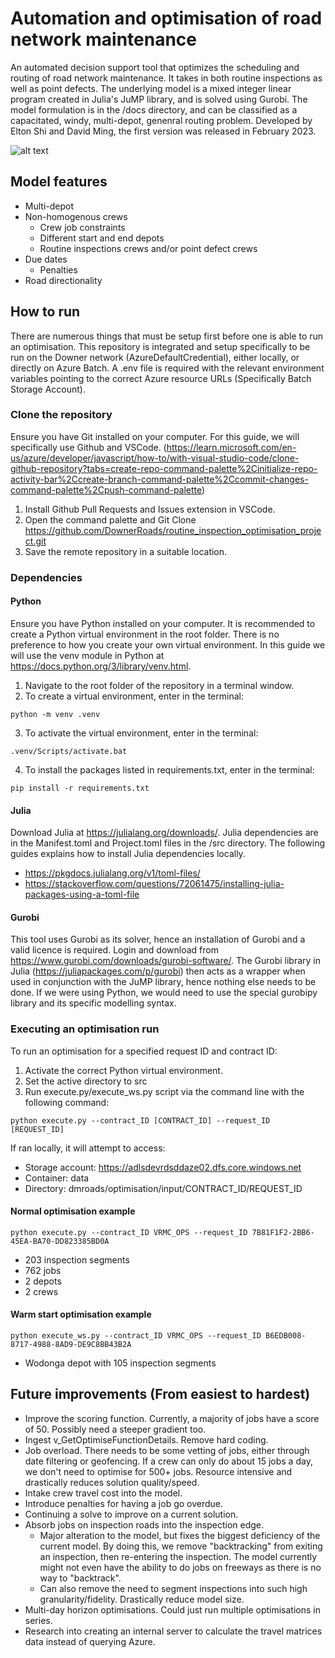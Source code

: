 # Automation and optimisation of road network maintenance
An automated decision support tool that optimizes the scheduling and routing of road network maintenance. It takes in both routine inspections as well as point defects. The underlying model is a mixed integer linear program created in Julia's JuMP library, and is solved using Gurobi. The model formulation is in the /docs directory, and can be classified as a capacitated, windy, multi-depot, genenral routing problem. Developed by Elton Shi and David Ming, the first version was released in February 2023.

![alt text](https://github.com/itselts/inspection-optimisation/tree/main/runs/7B81F1F2-2BB6-45EA-BA70-DD823385BD0A/results)

## Model features
- Multi-depot
- Non-homogenous crews
    - Crew job constraints
    - Different start and end depots
    - Routine inspections crews and/or point defect crews
- Due dates
    - Penalties
- Road directionality

## How to run
There are numerous things that must be setup first before one is able to run an optimisation. This repository is integrated and setup specifically to be run on the Downer network (AzureDefaultCredential), either locally, or directly on Azure Batch. A .env file is required with the relevant environment variables pointing to the correct Azure resource URLs (Specifically Batch Storage Account). 

### Clone the repository
Ensure you have Git installed on your computer. For this guide, we will specifically use Github and VSCode. (https://learn.microsoft.com/en-us/azure/developer/javascript/how-to/with-visual-studio-code/clone-github-repository?tabs=create-repo-command-palette%2Cinitialize-repo-activity-bar%2Ccreate-branch-command-palette%2Ccommit-changes-command-palette%2Cpush-command-palette)

1. Install Github Pull Requests and Issues extension in VSCode.
2. Open the command palette and Git Clone https://github.com/DownerRoads/routine_inspection_optimisation_project.git
3. Save the remote repository in a suitable location.

### Dependencies
#### Python
Ensure you have Python installed on your computer. It is recommended to create a Python virtual environment in the root folder. There is no preference to how you create your own virtual environment. In this guide we will use the venv module in Python at https://docs.python.org/3/library/venv.html. 

1. Navigate to the root folder of the repository in a terminal window.
2. To create a virtual environment, enter in the terminal: 
~~~
python -m venv .venv
~~~
3. To activate the virtual environment, enter in the terminal: 
~~~
.venv/Scripts/activate.bat 
~~~
4. To install the packages listed in requirements.txt, enter in the terminal: 
~~~
pip install -r requirements.txt
~~~

#### Julia
Download Julia at https://julialang.org/downloads/. Julia dependencies are in the Manifest.toml and Project.toml files in the /src directory. The following guides explains how to install Julia dependencies locally.
- https://pkgdocs.julialang.org/v1/toml-files/ 
- https://stackoverflow.com/questions/72061475/installing-julia-packages-using-a-toml-file 

#### Gurobi
This tool uses Gurobi as its solver, hence an installation of Gurobi and a valid licence is required. Login and download from https://www.gurobi.com/downloads/gurobi-software/. The Gurobi library in Julia (https://juliapackages.com/p/gurobi) then acts as a wrapper when used in conjunction with the JuMP library, hence nothing else needs to be done. If we were using Python, we would need to use the special gurobipy library and its specific modelling syntax.

### Executing an optimisation run
To run an optimisation for a specified request ID and contract ID:

1. Activate the correct Python virtual environment.
2. Set the active directory to src
3. Run execute.py/execute_ws.py script via the command line with the following command:
~~~
python execute.py --contract_ID [CONTRACT_ID] --request_ID [REQUEST_ID]
~~~

If ran locally, it will attempt to access:
- Storage account: https://adlsdevrdsddaze02.dfs.core.windows.net
- Container: data
- Directory: dmroads/optimisation/input/CONTRACT_ID/REQUEST_ID

#### Normal optimisation example
~~~
python execute.py --contract_ID VRMC_OPS --request_ID 7B81F1F2-2BB6-45EA-BA70-DD823385BD0A
~~~
- 203 inspection segments
- 762 jobs
- 2 depots
- 2 crews

#### Warm start optimisation example
~~~
python execute_ws.py --contract_ID VRMC_OPS --request_ID B6EDB008-8717-4988-8AD9-DE9C8BB43B2A
~~~
- Wodonga depot with 105 inspection segments

## Future improvements (From easiest to hardest)
- Improve the scoring function. Currently, a majority of jobs have a score of 50. Possibly need a steeper gradient too.
- Ingest v_GetOptimiseFunctionDetails. Remove hard coding.
- Job overload. There needs to be some vetting of jobs, either through date filtering or geofencing. If a crew can only do about 15 jobs a day, we don't need to optimise for 500+ jobs. Resource intensive and drastically reduces solution quality/speed.
- Intake crew travel cost into the model.
- Introduce penalties for having a job go overdue.
- Continuing a solve to improve on a current solution.
- Absorb jobs on inspection roads into the inspection edge. 
    - Major alteration to the model, but fixes the biggest deficiency of the current model. By doing this, we remove "backtracking" from exiting an inspection, then re-entering the inspection. The model currently might not even have the ability to do jobs on freeways as there is no way to "backtrack". 
    - Can also remove the need to segment inspections into such high granularity/fidelity. Drastically reduce model size.
- Multi-day horizon optimisations. Could just run multiple optimisations in series.
- Research into creating an internal server to calculate the travel matrices data instead of querying Azure.
